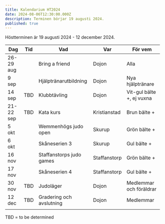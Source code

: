 ```yaml
---
title: Kalendarium HT2024
date: 2024-08-06T12:30:00.000Z
description: Terminen börjar 19 augusti 2024.
published: true
---
```

Höstterminen är 19 augusti 2024 - 12 december 2024.

| Dag                      | Tid         | Vad                      | Var                        | För vem                             |
| ------------------------ | ----------- | ------------------------ | -------------------------- | ----------------------------------- |
| 26-29 aug                |             | Bring a friend           | Dojon                      | Alla                                |
| 9  sep                   |             | Hjälptränarutbildning    | Dojon                      | Nya hjälptränare                    |
| 14 sep                   | TBD         | Klubbtävling             | Dojon                      | Vit-gul bälte +, ej vuxna           |
| 21-22 sep                | TBD         | Kata kurs                | Kristianstad               | Brun bälte +                        |
| 5 okt                    |             | Wemmenhögs judo open              | Skurup                      | Grön bälte +                               |
| 6 okt                   |  | Skåneserien 3            | Skurup                      | Gul bälte +                            |
| 16 nov                    |   | Staffanstorps judo games             | Staffanstorp                      | Grön bälte +                      |
| 17 nov                    |  | Skåneserien 4                  | Staffanstorp                | Gul bälte  + |
| 30 nov                   | TBD | Judoläger            | Dojon                      | Medlemmar och föräldrar                            |
| 12 dec                   | TBD | Gradering och avslutning            | Dojon                      | Medlemmar                             |
|         |

TBD = to be determined

